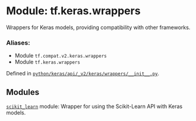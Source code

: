 <div itemscope itemtype="http://developers.google.com/ReferenceObject">
<meta itemprop="name" content="tf.keras.wrappers" />
<meta itemprop="path" content="Stable" />
</div>

# Module: tf.keras.wrappers

Wrappers for Keras models, providing compatibility with other frameworks.

### Aliases:

* Module `tf.compat.v2.keras.wrappers`
* Module `tf.keras.wrappers`



Defined in [`python/keras/api/_v2/keras/wrappers/__init__.py`](/code/stable/tensorflow/python/keras/api/_v2/keras/wrappers/__init__.py).

<!-- Placeholder for "Used in" -->


## Modules

[`scikit_learn`](../../tf/keras/wrappers/scikit_learn.md) module: Wrapper for using the Scikit-Learn API with Keras models.

